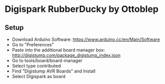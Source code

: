 # Digispark RubberDucky by Ottoblep

## Setup
- Download Arduino Software: https://www.arduino.cc/en/Main/Software
- Go to "Preferences"
- Paste into the additional board manager box: http://digistump.com/package_digistump_index.json
- Go to tools/board/board-manager
- Select type contributed
- Find "Digistump AVR Boards" and Install
- Select Digispark as board

